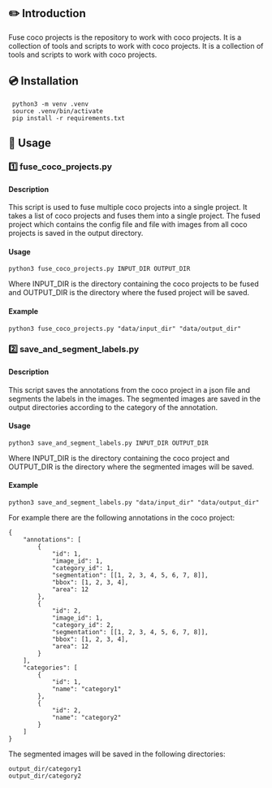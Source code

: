 ## ✏️ Introduction

Fuse coco projects is the repository to work with coco projects. It is a collection of tools and scripts to work with coco projects.
It is a collection of tools and scripts to work with coco projects.


## 💿 Installation
```
 python3 -m venv .venv
 source .venv/bin/activate
 pip install -r requirements.txt 
 ````

## 🔧 Usage

### 1️⃣ fuse_coco_projects.py

#### Description
This script is used to fuse multiple coco projects into a single project. It takes a list of coco projects and fuses them into a single project. The fused project which contains the config file and file with images from all coco projects is saved in the output directory.

#### Usage
```
python3 fuse_coco_projects.py INPUT_DIR OUTPUT_DIR
```
Where INPUT_DIR is the directory containing the coco projects to be fused and OUTPUT_DIR is the directory where the fused project will be saved. 

#### Example
```
python3 fuse_coco_projects.py "data/input_dir" "data/output_dir"
```

### 2️⃣ save_and_segment_labels.py

#### Description
This script saves the annotations from the coco project in a json file and segments the labels in the images. The segmented images are saved in the output directories according to the category of the annotation.

#### Usage
```
python3 save_and_segment_labels.py INPUT_DIR OUTPUT_DIR
```
Where INPUT_DIR is the directory containing the coco project and OUTPUT_DIR is the directory where the segmented images will be saved.

#### Example
```
python3 save_and_segment_labels.py "data/input_dir" "data/output_dir"
```
For example there are the following annotations in the coco project:
```
{
    "annotations": [
        {
            "id": 1,
            "image_id": 1,
            "category_id": 1,
            "segmentation": [[1, 2, 3, 4, 5, 6, 7, 8]],
            "bbox": [1, 2, 3, 4],
            "area": 12
        },
        {
            "id": 2,
            "image_id": 1,
            "category_id": 2,
            "segmentation": [[1, 2, 3, 4, 5, 6, 7, 8]],
            "bbox": [1, 2, 3, 4],
            "area": 12
        }
    ],
    "categories": [
        {
            "id": 1,
            "name": "category1"
        },
        {
            "id": 2,
            "name": "category2"
        }
    ]
}
```
The segmented images will be saved in the following directories:
```
output_dir/category1
output_dir/category2
```
